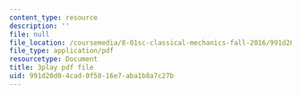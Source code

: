 ```yaml
---
content_type: resource
description: ''
file: null
file_location: /coursemedia/8-01sc-classical-mechanics-fall-2016/991d20d04cad0f5816e7aba1b8a7c27b_6h3T3qIkxqw.pdf
file_type: application/pdf
resourcetype: Document
title: 3play pdf file
uid: 991d20d0-4cad-0f58-16e7-aba1b8a7c27b
---
```

